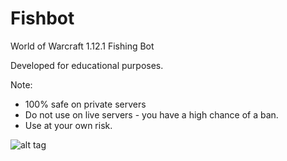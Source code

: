 # Fishbot
World of Warcraft 1.12.1 Fishing Bot

Developed for educational purposes.

Note: 
- 100% safe on private servers
- Do not use on live servers - you have a high chance of a ban.
- Use at your own risk.

![alt tag](http://i.imgur.com/tDR66AP.png)